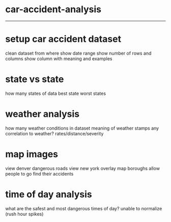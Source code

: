 # car-accident-analysis
---------------------
# setup car accident dataset
clean dataset from where
show date range
show number of rows and columns
show column with meaning and examples


# state vs state
how many states of data
best state
worst states

# weather analysis
how many weather conditions in dataset
meaning of weather stamps
any correlation to weather?
rates/distance/severity

# map images
view denver dangerous roads
view new york overlay map boroughs
allow people to go find their accidents

# time of day analysis
what are the safest and most dangerous times of day?
unable to normalize (rush hour spikes)

